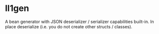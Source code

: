 ll1gen
======

A bean generator with JSON deserializer / serializer capabilities built-in.
In place deserialize (i.e. you do not create other structs / classes).
